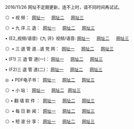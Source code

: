 2016/11/26 网址不定期更新，连不上时，请不同时间再试试。
<p>◎   • 视 频： 
<a href="http://246.ultimatedecision.lv/tv/" target="_blank">网址一</a> 　 
<a href="http://246.ultimatedecision.lv/9018.html" target="_blank">网址二</a> 　 
<a href="http://246.ultimatedecision.lv/9449.html" target="_blank">网址三</a></p>
<p>◎   • 九 评.三 退：  
<a href="http://246.ultimatedecision.lv/tt/" target="_blank">网址一</a> 　 
<a href="http://246.ultimatedecision.lv/v2/" target="_blank">网址二</a> 　 
<a href="http://246.ultimatedecision.lv/t/" target="_blank">网址三</a> 　</p>
<p>  • (E2_视频/语音)《九 评》视频/语音: 
<a href="http://246.ultimatedecision.lv/7738.html" target="_blank">网址一</a> 　 
<a href="http://246.ultimatedecision.lv/7614.html" target="_blank">网址二</a> 　 
<a href="http://246.ultimatedecision.lv/7633.html" target="_blank">网址三</a></p>
<p>◎   • 三 退 管 道...退 党 网：  
<a href="http://246.ultimatedecision.lv/go/8/" target="_blank">网址一</a> 　 
<a href="http://246.ultimatedecision.lv/go/8/" target="_blank">网址二</a> 　 
<a href="http://246.ultimatedecision.lv/go/8/" target="_blank">网址三</a></p>
<p>  • (F1) 三 退 管 道(一)： 
<a href="http://246.ultimatedecision.lv/dd/" target="_blank">网址一</a> 　 
<a href="http://246.ultimatedecision.lv/dd/" target="_blank">网址二</a> 　 
<a href="http://246.ultimatedecision.lv/dd/" target="_blank">网址三</a></p>
<p>  • (F2)三 退 管 道(二)： 
<a href="http://246.ultimatedecision.lv/d/" target="_blank">网址一</a> 　 
<a href="http://246.ultimatedecision.lv/d/" target="_blank">网址二</a> 　 
<a href="http://246.ultimatedecision.lv/d/" target="_blank">网址三</a></p>
<p>◎   • PDF电子书：  
<a href="http://246.ultimatedecision.lv/p/" target="_blank">网址一</a> 　 
<a href="http://246.ultimatedecision.lv/p/" target="_blank">网址二</a> 　 
<a href="http://246.ultimatedecision.lv/p/" target="_blank">网址三</a></p>
<p>◎ </span>  •  小 站：  
<a href="http://246.ultimatedecision.lv/" target="_blank">网址一</a> 　 
<a href="http://246.ultimatedecision.lv/" target="_blank">网址二</a>   
<a href="http://246.ultimatedecision.lv/" target="_blank">网址三</a></p>
<p>◎  • 翻 墙 软 件 ：  
<a href="http://246.ultimatedecision.lv/ff/" target="_blank">网址一</a> 　 
<a href="http://246.ultimatedecision.lv/ff/" target="_blank">网址二</a> 　 
<a href="http://246.ultimatedecision.lv/ff/" target="_blank">网址三</a></p>
<p>◎ </span>  • 每 日 新 闻：  
<a href="http://246.ultimatedecision.lv/day/" target="_blank">网址一</a> 　 
<a href="http://246.ultimatedecision.lv/day/" target="_blank">网址二</a> 　 
<a href="http://246.ultimatedecision.lv/day/" target="_blank">网址三</a></p>
<p>◎ </span>  • 短 波 分 享：  
<a href="http://246.ultimatedecision.lv/h/" target="_blank">网址一</a> 　 
<a href="http://246.ultimatedecision.lv/h/" target="_blank">网址二</a> 　 
<a href="http://246.ultimatedecision.lv/h/" target="_blank">网址三</a></p>
